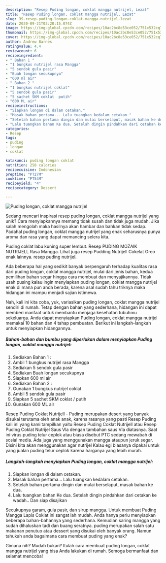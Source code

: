 ```yaml
---
description: "Resep Puding longan, coklat mangga nutrijel, Lezat"
title: "Resep Puding longan, coklat mangga nutrijel, Lezat"
slug: 39-resep-puding-longan-coklat-mangga-nutrijel-lezat
date: 2020-09-21T03:20:15.074Z
image: https://img-global.cpcdn.com/recipes/10ac2bc8e53ce052/751x532cq70/puding-longan-coklat-mangga-nutrijel-foto-resep-utama.jpg
thumbnail: https://img-global.cpcdn.com/recipes/10ac2bc8e53ce052/751x532cq70/puding-longan-coklat-mangga-nutrijel-foto-resep-utama.jpg
cover: https://img-global.cpcdn.com/recipes/10ac2bc8e53ce052/751x532cq70/puding-longan-coklat-mangga-nutrijel-foto-resep-utama.jpg
author: Andrew Barnes
ratingvalue: 4.4
reviewcount: 6
recipeingredient:
- " Bahan 1 "
- "1 bungkus nutrijel rasa Mangga"
- "5 sendok gula pasir"
- "Buah longan secukupnya"
- "600 ml air"
- " Bahan 2 "
- "1 bungkus nutrijel coklat"
- "5 sendok gula pasir"
- "5 sachet SKM coklat  putih"
- "600 ML air"
recipeinstructions:
- "Siapkan longan di dalam cetakan."
- "Masak bahan pertama... Lalu tuangkan kedalam cetakan."
- "Setelah bahan pertama dingin dan mulai berselaput, masak bahan ke dua."
- "Lalu tuangkan bahan Ke dua. Setelah dingin pindahkan dari cetakan ke wadah.. Dan siap disajikan"
categories:
- Resep
tags:
- puding
- longan
- coklat

katakunci: puding longan coklat 
nutrition: 258 calories
recipecuisine: Indonesian
preptime: "PT27M"
cooktime: "PT54M"
recipeyield: "4"
recipecategory: Dessert

---
```



![Puding longan, coklat mangga nutrijel](https://img-global.cpcdn.com/recipes/10ac2bc8e53ce052/751x532cq70/puding-longan-coklat-mangga-nutrijel-foto-resep-utama.jpg)

Sedang mencari inspirasi resep puding longan, coklat mangga nutrijel yang unik? Cara menyiapkannya memang tidak susah dan tidak juga mudah. Jika salah mengolah maka hasilnya akan hambar dan bahkan tidak sedap. Padahal puding longan, coklat mangga nutrijel yang enak seharusnya punya aroma dan rasa yang dapat memancing selera kita.

Puding coklat labu kuning super lembut. Resep PUDING MOZAIK NUTRIJELL Rasa Mangga. Lihat juga resep Pudding Nutrijell Cokelat Oreo enak lainnya. resep puding nutrijel.

Ada beberapa hal yang sedikit banyak berpengaruh terhadap kualitas rasa dari puding longan, coklat mangga nutrijel, mulai dari jenis bahan, kedua pemilihan bahan segar hingga cara membuat dan menyajikannya. Tidak usah pusing kalau ingin menyiapkan puding longan, coklat mangga nutrijel enak di mana pun anda berada, karena asal sudah tahu triknya maka hidangan ini mampu menjadi sajian istimewa.


Nah, kali ini kita coba, yuk, variasikan puding longan, coklat mangga nutrijel sendiri di rumah. Tetap dengan bahan yang sederhana, hidangan ini dapat memberi manfaat untuk membantu menjaga kesehatan tubuhmu sekeluarga. Anda dapat menyiapkan Puding longan, coklat mangga nutrijel memakai 10 bahan dan 4 tahap pembuatan. Berikut ini langkah-langkah untuk menyiapkan hidangannya.

<!--inarticleads1-->

##### Bahan-bahan dan bumbu yang diperlukan dalam menyiapkan Puding longan, coklat mangga nutrijel:

1. Sediakan  Bahan 1 :
1. Ambil 1 bungkus nutrijel rasa Mangga
1. Sediakan 5 sendok gula pasir
1. Sediakan Buah longan secukupnya
1. Siapkan 600 ml air
1. Sediakan  Bahan 2 :
1. Gunakan 1 bungkus nutrijel coklat
1. Ambil 5 sendok gula pasir
1. Siapkan 5 sachet SKM coklat / putih
1. Gunakan 600 ML air


Resep Puding Coklat Nutrijell - Puding merupakan desert yang banyak disukai terutama oleh anak anak, karena rasanya yang pasti Resep Puding kali ini yang kami tampilkan yaitu Resep Puding Coklat Nutrijell atau Resep Puding Coklat Nutrijel Saus Vla dengan tambahan saus Vla diatasnya. Saat ini virus puding telur ceplok atau biasa disebut PTC sedang mewabah di sosial media. Ada juga yang menggunakan mangga ataupun jeruk segar. Disini kita akan menggunakan agar nutrijel Kalau egi biasanya dipakai untuk yang jualan puding telur ceplok karena harganya yang lebih murah. 

<!--inarticleads2-->

##### Langkah-langkah menyiapkan Puding longan, coklat mangga nutrijel:

1. Siapkan longan di dalam cetakan.
1. Masak bahan pertama... Lalu tuangkan kedalam cetakan.
1. Setelah bahan pertama dingin dan mulai berselaput, masak bahan ke dua.
1. Lalu tuangkan bahan Ke dua. Setelah dingin pindahkan dari cetakan ke wadah.. Dan siap disajikan


Secukupnya garam, gula pasir, dan sirup mangga. Untuk membuat Puding Mangga Lapis Coklat ini sangat lah mudah. Anda hanya perlu menyiapkan beberapa bahan-bahannya yang sederhana. Kemudian saring mangga yang sudah dihaluskan tadi dan buang seratnya. puding merupakan salah satu makanan penutuo atau dessert yang disukai oleh banyak orang. Namun tahukah anda bagaimana cara membuat puding yang enak? 

Gimana nih? Mudah bukan? Itulah cara membuat puding longan, coklat mangga nutrijel yang bisa Anda lakukan di rumah. Semoga bermanfaat dan selamat mencoba!
